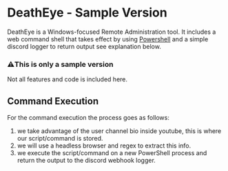 # DeathEye - Sample Version
 DeathEye is a Windows-focused Remote Administration tool. It includes a web command shell that takes effect by using [Powershell][powershell] and a simple discord logger to return output see explanation below. 
 
 ### ⚠️This is only a sample version
 Not all features and code is included here.
 


 [powershell]: https://github.com/PowerShell/PowerShell/issues
 
 
 
 ## Command Execution
For the command execution the process goes as follows:
1. we take advantage of the user channel bio inside youtube, this is where our script/command is stored.
2. we will use a headless browser and regex to extract this info.
3. we execute the script/command on a new PowerShell process and return the output to the discord webhook logger.

